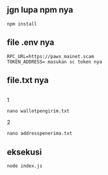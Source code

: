##  jgn lupa npm nya 
```
npm install

```
## file .env nya 
```
RPC_URL=https://paws_mainet.scam
TOKEN_ADDRESS= masukan sc token nya

```
## file.txt nya 
```
```
1
```
nano walletpengirim.txt
```
2
```
nano addresspenerima.txt
```
## eksekusi 
```
node index.js
